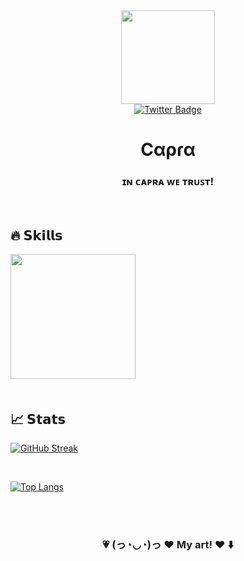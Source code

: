 <div id="header" align="center">
  <img src="https://media.giphy.com/media/hv3fLWCcTwNQXywDu1/giphy.gif" width="150"/>
</div>

<div align="center">
  <a target="_self" href="https://twitter.com/YourIbexCapra">
    <img src="https://img.shields.io/twitter/url?logo=twitter&style=for-the-badge&url=https%3A%2F%2Ftwitter.com%2FYourIbexCapra" alt="Twitter Badge">
  </a>
</div>


<h1 align="center">
  Cαρɾα
</h1>

<h3 align="center">
ɪɴ ᴄᴀᴘʀᴀ ᴡᴇ ᴛʀᴜꜱᴛ!
</h3>

<br/>

## 🔥 𝗦𝗸𝗶𝗹𝗹𝘀

<div>
  
</div>

<div>
  <img src="https://media.giphy.com/media/mTs11L9uuyGiI/giphy.gif" width="200"/>&nbsp;
</div>


<br/>

## 📈 𝗦𝘁𝗮𝘁𝘀

[![GitHub Streak](https://github-readme-streak-stats.herokuapp.com?user=YourIbexCapra&theme=dark&hide_border=true&date_format=M%20j%5B%2C%20Y%5D)](https://git.io/streak-stats)

<br/>

[![Top Langs](https://github-readme-stats.vercel.app/api/top-langs/?username=YourIbexCapra&layout=compact&theme=vision-friendly-dark)](https://github.com/anuraghazra/github-readme-stats)

<br/>
<br/>

<div align="center">
  <h3>💗 (っ◔◡◔)っ ♥ My art! ♥ ⬇️</h3>
</div>
